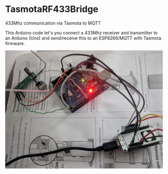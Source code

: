 # TasmotaRF433Bridge
433Mhz communication via Tasmota to MQTT

This Arduino code let's you connect a 433Mhz receiver and transmitter to an Arduino (Uno) and send/receive this to an ESP8266/MQTT with Tasmota firmware.

![alt text](https://raw.githubusercontent.com/Perr/TasmotaRF433Bridge/master/IMG_20181117_162631.jpg)
